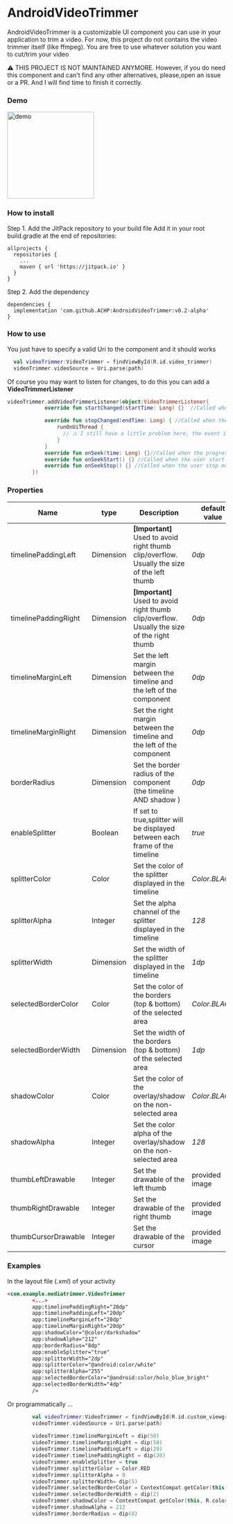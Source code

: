 # AndroidVideoTrimmer
AndroidVideoTrimmer is a customizable UI component you can use in your application to trim a video.
For now, this project do not contains the video trimmer itself (like ffmpeg).
You are free to use whatever solution you want to cut/trim your video

⚠️ THIS PROJECT IS NOT MAINTAINED ANYMORE. However, if you do need this component and can't find any other alternatives, please,open an issue or a PR. And I will find time to finish it correctly.

### Demo
<img src="https://i.imgur.com/HGbk5Qb.gif" alt="demo" width="200px"/>

### How to install

Step 1. Add the JitPack repository to your build file
Add it in your root build.gradle at the end of repositories:

```
allprojects {
  repositories {
    ...
    maven { url 'https://jitpack.io' }
  }
}
```

Step 2. Add the dependency
```
dependencies {
  implementation 'com.github.ACHP:AndroidVideoTrimmer:v0.2-alpha'
}
```
### How to use
You just have to specify a valid Uri to the component and it should works
```kotlin
  val videoTrimmer:VideoTrimmer = findViewById(R.id.video_trimmer)
  videoTrimmer.videoSource = Uri.parse(path)
```

Of course you may want to listen for changes, to do this you can add a **VideoTrimmerListener**
```kotlin
videoTrimmer.addVideoTrimmerListener(object:VideoTrimmerListener{
            override fun startChanged(startTime: Long) {}  //Called when the start position has changed

            override fun stopChanged(endTime: Long) { //Called when the stop position has changed
                runOnUiThread {
                  // ⚠️ I still have a little problem here, the event is triggered from a background thread
                }
            }
            override fun onSeek(time: Long) {}//Called when the progress cursor has moved
            override fun onSeekStart() {} //Called when the user start moving a thumb
            override fun onSeekStop() {} //Called when the user stop moving a thumb
        })
```

### Properties

| Name |type| Description | default value |
|------|----|-------------|---------------|
|timelinePaddingLeft|Dimension| **[Important]** Used to avoid right thumb clip/overflow. Usually the size of the left thumb | *0dp* |
|timelinePaddingRight|Dimension| **[Important]** Used to avoid right thumb clip/overflow. Usually the size of the right thumb | *0dp* |
|timelineMarginLeft|Dimension|Set the left margin between the timeline and the left of the component | *0dp* |
|timelineMarginRight|Dimension|Set the right margin between the timeline and the left of the component | *0dp* |
|borderRadius|Dimension|Set the border radius of the component (the timeline AND shadow )  | *0dp* |
|enableSplitter|Boolean|If set to true,splitter will be displayed between each frame of the timeline  | *true* |
|splitterColor|Color|Set the color of the splitter displayed in the timeline  | *Color.BLACK* |
|splitterAlpha|Integer|Set the alpha channel of the splitter displayed in the timeline  | *128* |
|splitterWidth|Dimension|Set the width of the splitter displayed in the timeline   | *1dp* |
|selectedBorderColor|Color|Set the color of the borders (top & bottom) of the selected area | *Color.BLACK* |
|selectedBorderWidth|Dimension|Set the width of the borders (top & bottom) of the selected area | *1dp* |
|shadowColor|Color|Set the color of the overlay/shadow on the non-selected area | *Color.BLACK* |
|shadowAlpha|Integer|Set the color alpha of the overlay/shadow on the non-selected area | *128* |
|thumbLeftDrawable|Integer|Set the drawable of the left thumb | provided image |
|thumbRightDrawable|Integer| Set the drawable of the right thumb | provided image |
|thumbCursorDrawable|Integer|Set the drawable of the cursor| provided image |

### Examples

In the layout file (*.xml*) of your activity
```xml
<com.example.mediatrimmer.VideoTrimmer
        <...>
        app:timelinePaddingRight="20dp"
        app:timelinePaddingLeft="20dp"
        app:timelineMarginLeft="20dp"
        app:timelineMarginRight="20dp"
        app:shadowColor="@color/darkshadow"
        app:shadowAlpha="212"
        app:borderRadius="8dp"
        app:enableSplitter="true"
        app:splitterWidth="2dp"
        app:splitterColor="@android:color/white"
        app:splitterAlpha="255"
        app:selectedBorderColor="@android:color/holo_blue_bright"
        app:selectedBorderWidth="4dp"
        />
```

Or programmatically ...
```kotlin
        val videoTrimmer:VideoTrimmer = findViewById(R.id.custom_viewgroup)
        videoTrimmer.videoSource = Uri.parse(path)
        
        videoTrimmer.timelineMarginLeft = dip(50)
        videoTrimmer.timelineMarginRight = dip(50)
        videoTrimmer.timelinePaddingLeft = dip(20)
        videoTrimmer.timelinePaddingRight = dip(20)
        videoTrimmer.enableSplitter = true
        videoTrimmer.splitterColor = Color.RED
        videoTrimmer.splitterAlpha = 0
        videoTrimmer.splitterWidth= dip(5)
        videoTrimmer.selectedBorderColor = ContextCompat.getColor(this, R.color.pink)
        videoTrimmer.selectedBorderWidth = dip(2)
        videoTrimmer.shadowColor = ContextCompat.getColor(this, R.color.darkshadow)
        videoTrimmer.shadowAlpha = 212
        videoTrimmer.borderRadius = dip(8) 
    
```
